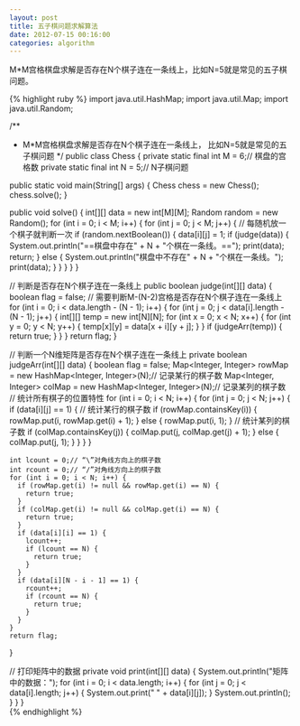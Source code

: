 ```yaml
---
layout: post
title: 五子棋问题求解算法
date: 2012-07-15 00:16:00
categories: algorithm
---
```


M*M宫格棋盘求解是否存在N个棋子连在一条线上，比如N=5就是常见的五子棋问题。

{% highlight ruby %}
import java.util.HashMap;
import java.util.Map;
import java.util.Random;

/**
 * M*M宫格棋盘求解是否存在N个棋子连在一条线上， 比如N=5就是常见的五子棋问题
 */
public class Chess {
  private static final int M = 6;// 棋盘的宫格数
  private static final int N = 5;// N子棋问题

  public static void main(String[] args) {
    Chess chess = new Chess();
    chess.solve();
  }

  public void solve() {
    int[][] data = new int[M][M];
    Random random = new Random();
    for (int i = 0; i < M; i++) {
      for (int j = 0; j < M; j++) {
        // 每随机放一个棋子就判断一次
        if (random.nextBoolean()) {
          data[i][j] = 1;
          if (judge(data)) {
            System.out.println("==棋盘中存在" + N + "个棋在一条线。==");
            print(data);
            return;
          } else {
            System.out.println("棋盘中不存在" + N + "个棋在一条线。");
            print(data);
          }
        }
      }
    }
  }

  // 判断是否存在N个棋子连在一条线上
  public boolean judge(int[][] data) {
    boolean flag = false;
    // 需要判断M-(N-2)宫格是否存在N个棋子连在一条线上
    for (int i = 0; i < data.length - (N - 1); i++) {
      for (int j = 0; j < data[i].length - (N - 1); j++) {
        int[][] temp = new int[N][N];
        for (int x = 0; x < N; x++) {
          for (int y = 0; y < N; y++) {
            temp[x][y] = data[x + i][y + j];
          }
        }
        if (judgeArr(temp)) {
          return true;
        }
      }
    }
    return flag;
  }

  // 判断一个N维矩阵是否存在N个棋子连在一条线上
  private boolean judgeArr(int[][] data) {
    boolean flag = false;
    Map<Integer, Integer> rowMap = new HashMap<Integer, Integer>(N);// 记录某行的棋子数
    Map<Integer, Integer> colMap = new HashMap<Integer, Integer>(N);// 记录某列的棋子数
    // 统计所有棋子的位置特性
    for (int i = 0; i < N; i++) {
      for (int j = 0; j < N; j++) {
        if (data[i][j] == 1) {
          // 统计某行的棋子数
          if (rowMap.containsKey(i)) {
            rowMap.put(i, rowMap.get(i) + 1);
          } else {
            rowMap.put(i, 1);
          }
          // 统计某列的棋子数
          if (colMap.containsKey(j)) {
            colMap.put(j, colMap.get(j) + 1);
          } else {
            colMap.put(j, 1);
          }
        }
      }
    }
    
    int lcount = 0;// “\”对角线方向上的棋子数
    int rcount = 0;// “/”对角线方向上的棋子数
    for (int i = 0; i < N; i++) {
      if (rowMap.get(i) != null && rowMap.get(i) == N) {
        return true;
      }
      if (colMap.get(i) != null && colMap.get(i) == N) {
        return true;
      }
      if (data[i][i] == 1) {
        lcount++;
        if (lcount == N) {
          return true;
        }
      }
      if (data[i][N - i - 1] == 1) {
        rcount++;
        if (rcount == N) {
          return true;
        }
      }
    }
    return flag;
  }

  // 打印矩阵中的数据
  private void print(int[][] data) {
    System.out.println("矩阵中的数据：");
    for (int i = 0; i < data.length; i++) {
      for (int j = 0; j < data[i].length; j++) {
        System.out.print(" " + data[i][j]);
      }
      System.out.println();
    }
  }
}  
{% endhighlight %}
